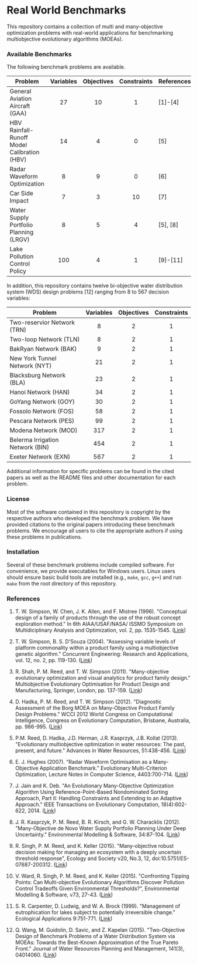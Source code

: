 # Real World Benchmarks #

This repository contains a collection of multi and many-objective optimization problems
with real-world applications for benchmarking multiobjective evolutionary algorithms (MOEAs).

### Available Benchmarks ###

The following benchmark problems are available.

| Problem                                     | Variables | Objectives | Constraints | References |
| ------------------------------------------- | :-------: | :--------: | :---------: | ---------- |
| General Aviation Aircraft (GAA)             | 27        | 10         | 1           | [1]-[4]    |
| HBV Rainfall-Runoff Model Calibration (HBV) | 14        | 4          | 0           | [5]        |
| Radar Waveform Optimization                 | 8         | 9          | 0           | [6]        |
| Car Side Impact                             | 7         | 3          | 10          | [7]        |
| Water Supply Portfolio Planning (LRGV)      | 8         | 5          | 4           | [5], [8]   |
| Lake Pollution Control Policy               | 100       | 4          | 1           | [9]-[11]   |

In addition, this repository contains twelve bi-objective water distribution system (WDS) design problems [12]
ranging from 8 to 567 decision variables:

| Problem                          | Variables | Objectives | Constraints |
| -------------------------------- | :-------: | :--------: | :---------: |
| Two-reservior Network (TRN)      | 8         | 2          | 1           |
| Two-loop Network (TLN)           | 8         | 2          | 1           |
| BakRyan Network (BAK)            | 9         | 2          | 1           |
| New York Tunnel Network (NYT)    | 21        | 2          | 1           |
| Blacksburg Network (BLA)         | 23        | 2          | 1           |
| Hanoi Network (HAN)              | 34        | 2          | 1           |
| GoYang Network (GOY)             | 30        | 2          | 1           |
| Fossolo Network (FOS)            | 58        | 2          | 1           |
| Pescara Network (PES)            | 99        | 2          | 1           |
| Modena Network (MOD)             | 317       | 2          | 1           |
| Belerma Irrigation Network (BIN) | 454       | 2          | 1           |
| Exeter Network (EXN)             | 567       | 2          | 1           |

Additional information for specific problems can be found in the cited papers as well as
the README files and other documentation for each problem.

### License ###

Most of the software contained in this repository is copyright by the respective authors
who developed the benchmark problem.  We have provided citations to the original papers
introducing these benchmark problems.  We encourage all users to cite the appropriate
authors if using these problems in publications.

### Installation ###

Several of these benchmark problems include compiled software.  For convenience, we provide
executables for Windows users.  Linux users should ensure basic build tools are installed
(e.g., `make`, `gcc`, `g++`) and run `make` from the root directory of this repository.

### References ###

1. T. W. Simpson, W. Chen, J. K. Allen, and F. Mistree (1996). "Conceptual design of a family
   of products through the use of the robust concept exploration method." In 6th AIAA/USAF/NASA/
   ISSMO Symposium on Multidiciplinary Analysis and Optimization, vol. 2, pp. 1535-1545.
   ([Link](http://www.researchgate.net/publication/236735937_Conceptual_Design_of_a_Family_of_Products_Through_the_Use_of_the_Robust_Concept_Exploration_Method))

2. T. W. Simpson, B. S. D'Souza (2004). "Assessing variable levels of platform commonality within
   a product family using a multiobjective genetic algorithm." Concurrent Engineering:
   Research and Applications, vol. 12, no. 2, pp. 119-130.
   ([Link](http://cer.sagepub.com/content/12/2/119.abstract))

3. R. Shah, P. M. Reed, and T. W. Simpson (2011). "Many-objective evolutionary optimization and
   visual analytics for product family design." Multiobjective Evolutionary Optimisation for
   Product Design and Manufacturing, Springer, London, pp. 137-159.
   ([Link](http://link.springer.com/chapter/10.1007/978-0-85729-652-8_4))

4. D. Hadka, P. M. Reed, and T. W. Simpson (2012). "Diagnostic Assessment of the Borg MOEA on 
   Many-Objective Product Family Design Problems."  WCCI 2012 World Congress on Computational
   Intelligence, Congress on Evolutionary Computation, Brisbane, Australia, pp. 986-995.
   ([Link](http://ieeexplore.ieee.org/xpl/articleDetails.jsp?arnumber=6256466))

5. P.M. Reed, D. Hadka, J.D. Herman, J.R. Kasprzyk, J.B. Kollat (2013).  "Evolutionary multiobjective
   optimization in water resources: The past, present, and future."  Advances in Water Resources,
   51:438-456. ([Link](http://www.sciencedirect.com/science/article/pii/S0309170812000073))

6. E. J. Hughes (2007).  "Radar Waveform Optimisation as a Many-Objective Application Benchmark."
   Evolutionary Multi-Criterion Optimization, Lecture Notes in Computer Science, 4403:700-714.
   ([Link](http://link.springer.com/chapter/10.1007%2F978-3-540-70928-2_53))

7. J. Jain and K. Deb.  "An Evolutionary Many-Objective Optimization Algorithm Using
   Reference-Point-Based Nondominated Sorting Approach, Part II: Handling Constraints and Extending
   to an Adaptive Approach."  IEEE Transactions on Evolutionary Computation, 18(4):602-622, 2014.
   ([Link](http://ieeexplore.ieee.org/xpl/abstractKeywords.jsp?arnumber=6595567))

8. J. R. Kasprzyk, P. M. Reed, B. R. Kirsch, and G. W. Characklis (2012). "Many-Objective de Novo
   Water Supply Portfolio Planning Under Deep Uncertainty." Environmental Modelling & Software,
   34:87-104. ([Link](http://www.sciencedirect.com/science/article/pii/S1364815211001010))

9. R. Singh, P. M. Reed, and K. Keller (2015). "Many-objective robust decision making for managing an
   ecosystem with a deeply uncertain threshold response", Ecology and Society v20, No.3, 12,
   doi:10.5751/ES-07687-200312. ([Link](http://www.ecologyandsociety.org/vol20/iss3/art12/))

10. V. Ward, R. Singh, P. M. Reed, and K. Keller (2015). "Confronting Tipping Points: Can
    Multi-objective Evolutionary Algorithms Discover Pollution Control Tradeoffs Given
    Environmental Thresholds?", Environmental Modelling & Software, v73, 27-43.
    ([Link](http://www.sciencedirect.com/science/article/pii/S1364815215300256))

11. S. R. Carpenter, D. Ludwig, and W. A. Brock (1999). "Management of eutrophication for
    lakes subject to potentially irreversible change." Ecological Applications 9:751-771.
    ([Link](http://www.jstor.org/stable/2641327))

12. Q. Wang, M. Guidolin, D. Savic, and Z. Kapelan (2015). "Two-Objective Design of
    Benchmark Problems of a Water Distribution System via MOEAs: Towards the
    Best-Known Approximation of the True Pareto Front." Journal of Water Resources
    Planning and Management, 141(3), 04014060.
    ([Link](http://ascelibrary.org/doi/abs/10.1061/%28ASCE%29WR.1943-5452.0000460))
